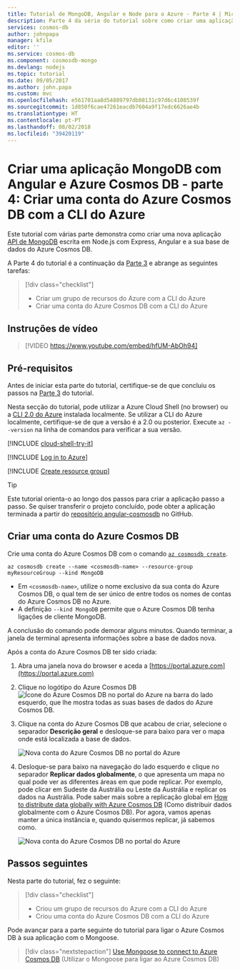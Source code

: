 ```yaml
---
title: Tutorial de MongoDB, Angular e Node para o Azure - Parte 4 | Microsoft Docs
description: Parte 4 da série do tutorial sobre como criar uma aplicação MongoDB com Angular e Node no Azure Cosmos DB mediante a utilização das mesmas APIs que são utilizadas para MongoDB
services: cosmos-db
author: johnpapa
manager: kfile
editor: ''
ms.service: cosmos-db
ms.component: cosmosdb-mongo
ms.devlang: nodejs
ms.topic: tutorial
ms.date: 09/05/2017
ms.author: john.papa
ms.custom: mvc
ms.openlocfilehash: e561701aa8d54889797db08131c97d6c4108539f
ms.sourcegitcommit: 1d850f6cae47261eacdb7604a9f17edc6626ae4b
ms.translationtype: HT
ms.contentlocale: pt-PT
ms.lasthandoff: 08/02/2018
ms.locfileid: "39420119"
---
```

# <a name="create-a-mongodb-app-with-angular-and-azure-cosmos-db---part-4-create-an-azure-cosmos-db-account-using-the-azure-cli"></a>Criar uma aplicação MongoDB com Angular e Azure Cosmos DB - parte 4: Criar uma conta do Azure Cosmos DB com a CLI do Azure

Este tutorial com várias parte demonstra como criar uma nova aplicação [API de MongoDB](mongodb-introduction.md) escrita em Node.js com Express, Angular e a sua base de dados do Azure Cosmos DB.

A Parte 4 do tutorial é a continuação da [Parte 3](tutorial-develop-mongodb-nodejs-part3.md) e abrange as seguintes tarefas:

> [!div class="checklist"]
> * Criar um grupo de recursos do Azure com a CLI do Azure
> * Criar uma conta do Azure Cosmos DB com a CLI do Azure

## <a name="video-walkthrough"></a>Instruções de vídeo

> [!VIDEO https://www.youtube.com/embed/hfUM-AbOh94]

## <a name="prerequisites"></a>Pré-requisitos

Antes de iniciar esta parte do tutorial, certifique-se de que concluiu os passos na [Parte 3](tutorial-develop-mongodb-nodejs-part3.md) do tutorial. 

Nesta secção do tutorial, pode utilizar a Azure Cloud Shell (no browser) ou a [CLI 2.0 do Azure](https://docs.microsoft.com/cli/azure/install-azure-cli) instalada localmente. Se utilizar a CLI do Azure localmente, certifique-se de que a versão é a 2.0 ou posterior. Execute `az --version` na linha de comandos para verificar a sua versão. 

[!INCLUDE [cloud-shell-try-it](../../includes/cloud-shell-try-it.md)]

[!INCLUDE [Log in to Azure](../../includes/login-to-azure.md)]

[!INCLUDE [Create resource group](../../includes/app-service-web-create-resource-group.md)]

> [!TIP]
> Este tutorial orienta-o ao longo dos passos para criar a aplicação passo a passo. Se quiser transferir o projeto concluído, pode obter a aplicação terminada a partir do [repositório angular-cosmosdb](https://github.com/Azure-Samples/angular-cosmosdb) no GitHub.

## <a name="create-an-azure-cosmos-db-account"></a>Criar uma conta do Azure Cosmos DB

Crie uma conta do Azure Cosmos DB com o comando [`az cosmosdb create`](/cli/azure/cosmosdb#az-cosmosdb-create).

```azurecli-interactive
az cosmosdb create --name <cosmosdb-name> --resource-group myResourceGroup --kind MongoDB
```

* Em `<cosmosdb-name>`, utilize o nome exclusivo da sua conta do Azure Cosmos DB, o qual tem de ser único de entre todos os nomes de contas do Azure Cosmos DB no Azure.
* A definição `--kind MongoDB` permite que o Azure Cosmos DB tenha ligações de cliente MongoDB.

A conclusão do comando pode demorar alguns minutos. Quando terminar, a janela de terminal apresenta informações sobre a base de dados nova. 

Após a conta do Azure Cosmos DB ter sido criada:
1. Abra uma janela nova do browser e aceda a [https://portal.azure.com](https://portal.azure.com)
1. Clique no logótipo do Azure Cosmos DB ![Ícone do Azure Cosmos DB no portal do Azure](./media/tutorial-develop-mongodb-nodejs-part4/azure-cosmos-db-icon.png) na barra do lado esquerdo, que lhe mostra todas as suas bases de dados do Azure Cosmos DB.
1. Clique na conta do Azure Cosmos DB que acabou de criar, selecione o separador **Descrição geral** e desloque-se para baixo para ver o mapa onde está localizada a base de dados. 

    ![Nova conta do Azure Cosmos DB no portal do Azure](./media/tutorial-develop-mongodb-nodejs-part4/azure-cosmos-db-angular-portal.png)

4. Desloque-se para baixo na navegação do lado esquerdo e clique no separador **Replicar dados globalmente**, o que apresenta um mapa no qual pode ver as diferentes áreas em que pode replicar. Por exemplo, pode clicar em Sudeste da Austrália ou Leste da Austrália e replicar os dados na Austrália. Pode saber mais sobre a replicação global em [How to distribute data globally with Azure Cosmos DB](distribute-data-globally.md) (Como distribuir dados globalmente com o Azure Cosmos DB). Por agora, vamos apenas manter a única instância e, quando quisermos replicar, já sabemos como.

    ![Nova conta do Azure Cosmos DB no portal do Azure](./media/tutorial-develop-mongodb-nodejs-part4/azure-cosmos-db-replicate-portal.png)

## <a name="next-steps"></a>Passos seguintes

Nesta parte do tutorial, fez o seguinte:

> [!div class="checklist"]
> * Criou um grupo de recursos do Azure com a CLI do Azure
> * Criou uma conta do Azure Cosmos DB com a CLI do Azure

Pode avançar para a parte seguinte do tutorial para ligar o Azure Cosmos DB à sua aplicação com o Mongoose.

> [!div class="nextstepaction"]
> [Use Mongoose to connect to Azure Cosmos DB](tutorial-develop-mongodb-nodejs-part5.md) (Utilizar o Mongoose para ligar ao Azure Cosmos DB)
